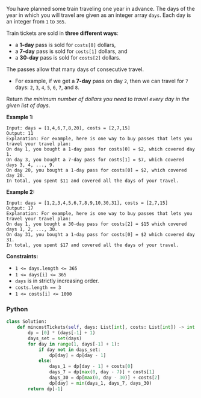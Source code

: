 You have planned some train traveling one year in advance. The days of the year in which you will travel are given as an
integer array  `days`. Each day is an integer from  `1`  to  `365`.

Train tickets are sold in  **three different ways**:

- a  **1-day**  pass is sold for  `costs[0]`  dollars,
- a  **7-day**  pass is sold for  `costs[1]`  dollars, and
- a  **30-day**  pass is sold for  `costs[2]`  dollars.

The passes allow that many days of consecutive travel.

- For example, if we get a  **7-day**  pass on day  `2`, then we can travel for  `7`
  days:  `2`,  `3`,  `4`,  `5`,  `6`,  `7`, and  `8`.

Return  _the minimum number of dollars you need to travel every day in the given list of days_.

**Example 1:**

```
Input: days = [1,4,6,7,8,20], costs = [2,7,15]
Output: 11
Explanation: For example, here is one way to buy passes that lets you travel your travel plan:
On day 1, you bought a 1-day pass for costs[0] = $2, which covered day 1.
On day 3, you bought a 7-day pass for costs[1] = $7, which covered days 3, 4, ..., 9.
On day 20, you bought a 1-day pass for costs[0] = $2, which covered day 20.
In total, you spent $11 and covered all the days of your travel.
```

**Example 2:**

```
Input: days = [1,2,3,4,5,6,7,8,9,10,30,31], costs = [2,7,15]
Output: 17
Explanation: For example, here is one way to buy passes that lets you travel your travel plan:
On day 1, you bought a 30-day pass for costs[2] = $15 which covered days 1, 2, ..., 30.
On day 31, you bought a 1-day pass for costs[0] = $2 which covered day 31.
In total, you spent $17 and covered all the days of your travel.
```

**Constraints:**

- `1 <= days.length <= 365`
- `1 <= days[i] <= 365`
- `days`  is in strictly increasing order.
- `costs.length == 3`
- `1 <= costs[i] <= 1000`

### Python

```python
class Solution:
    def mincostTickets(self, days: List[int], costs: List[int]) -> int:
        dp = [0] * (days[-1] + 1)
        days_set = set(days)
        for day in range(1, days[-1] + 1):
            if day not in days_set:
                dp[day] = dp[day - 1]
            else:
                days_1 = dp[day - 1] + costs[0]
                days_7 = dp[max(0, day - 7)] + costs[1]
                days_30 = dp[max(0, day - 30)] + costs[2]
                dp[day] = min(days_1, days_7, days_30)
        return dp[-1]
```